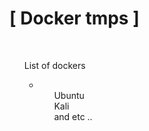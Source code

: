 # [ Docker tmps ]

<br>
    <ul>List of dockers<ul>
            <li>
                <ol>
                    Ubuntu
                </ol>
                <ol>
                    Kali
                </ol>
                <ol>
                    and etc ..
                </ol>
            </li>



